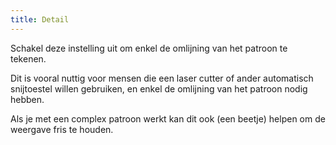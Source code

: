 ```yaml
---
title: Detail
---
```


Schakel deze instelling uit om enkel de omlijning van het patroon te tekenen.

Dit is vooral nuttig voor mensen die een laser cutter of ander automatisch snijtoestel willen gebruiken, en enkel de omlijning van het patroon nodig hebben.

<note>

Als je met een complex patroon werkt kan dit ook (een beetje) helpen om de weergave fris te houden.

</Note>